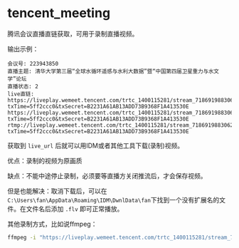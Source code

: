 # tencent_meeting
腾讯会议直播直链获取，可用于录制直播视频。

输出示例：

```text
会议号: 223943850
直播主题: 清华大学第三届“全球水循环遥感与水利大数据”暨“中国第四届卫星重力与水文学”论坛
直播状态: 2
live直链: https://liveplay.wemeet.tencent.com/trtc_1400115281/stream_7186919883062861502_913650855.flv?txTime=5ff2ccc0&txSecret=B2231A61AB13ADD73B9368F1A413530E
https://liveplay.wemeet.tencent.com/trtc_1400115281/stream_7186919883062861502_913650855.m3u8?txTime=5ff2ccc0&txSecret=B2231A61AB13ADD73B9368F1A413530E
rtmp://liveplay.wemeet.tencent.com/trtc_1400115281/stream_7186919883062861502_913650855?txTime=5ff2ccc0&txSecret=B2231A61AB13ADD73B9368F1A413530E
```

获取到 `live_url` 后就可以用IDM或者其他工具下载(录制)视频。

优点：录制的视频为原画质

缺点：不能中途停止录制，必须要等直播方关闭推流后，才会保存视频。

但是也能解决：取消下载后，可以在 `C:\Users\fan\AppData\Roaming\IDM\DwnlData\fan`下找到一个没有扩展名的文件。在文件名后添加 `.flv` 即可正常播放。

其他录制方式，比如说ffmpeg：

```bash
ffmpeg -i "https://liveplay.wemeet.tencent.com/trtc_1400115281/stream_7186919883062861502_913650855.flv?txTime=5ff2ccc0&txSecret=B2231A61AB13ADD73B9368F1A413530E" -c:v copy -c:a copy -bsf:a aac_adtstoasc 12_05_meeting.mp4
```